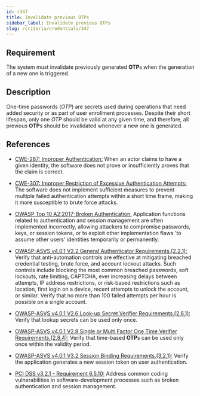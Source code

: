 ```yaml
---
id: r347
title: Invalidate previous OTPs
sidebar_label: Invalidate previous OTPs
slug: /criteria/credentials/347
---
```


## Requirement

The system must invalidate previously generated **OTP**s
when the generation of a new one
is triggered.

## Description

One-time passwords (*OTP*) are secrets used
during operations that need added security
or as part of user enrollment processes.
Despite their short lifespan,
only one *OTP* should be valid at any given time,
and therefore,
all previous **OTP**s
should be invalidated
whenever a new one is generated.

## References

- [CWE-287: Improper Authentication:](https://cwe.mitre.org/data/definitions/287.html)
When an actor claims to have
a given identity,
the software does not prove
or insufficiently proves
that the claim is correct.

- [CWE-307: Improper Restriction of Excessive Authentication Attempts:](https://cwe.mitre.org/data/definitions/307.html)
The software does not implement
sufficient measures to prevent
multiple failed authentication attempts
within a short time frame,
making it more susceptible
to brute force attacks.

- [OWASP Top 10 A2:2017-Broken Authentication:](https://owasp.org/www-project-top-ten/OWASP_Top_Ten_2017/Top_10-2017_A2-Broken_Authentication)
Application functions related to authentication
and session management
are often implemented incorrectly,
allowing attackers to compromise passwords,
keys, or session tokens,
or to exploit other implementation flaws
'to assume other users' identities
temporarily or permanently.

- [OWASP-ASVS v4.0.1 V2.2 General Authenticator Requirements.(2.2.1):](https://owasp.org/www-pdf-archive/OWASP_Application_Security_Verification_Standard_4.0-en.pdf)
Verify that anti-automation controls
are effective at mitigating breached
credential testing, brute force,
and account lockout attacks.
Such controls include blocking
the most common breached passwords,
soft lockouts, rate limiting, CAPTCHA,
ever increasing delays between attempts,
IP address restrictions,
or risk-based restrictions such as location,
first login on a device,
recent attempts to unlock the account,
or similar.
Verify that no more than
100 failed attempts per hour
is possible on a single account.

- [OWASP-ASVS v4.0.1 V2.6 Look-up Secret Verifier Requirements.(2.6.1):](https://owasp.org/www-pdf-archive/OWASP_Application_Security_Verification_Standard_4.0-en.pdf)
Verify that lookup secrets can be used only once.

- [OWASP-ASVS v4.0.1 V2.8 Single or Multi Factor One Time Verifier Requirements.(2.8.4):](https://owasp.org/www-pdf-archive/OWASP_Application_Security_Verification_Standard_4.0-en.pdf)
Verify that time-based **OTP**s
can be used only once
within the validity period.

- [OWASP-ASVS v4.0.1 V3.2 Session Binding Requirements.(3.2.1):](https://owasp.org/www-pdf-archive/OWASP_Application_Security_Verification_Standard_4.0-en.pdf)
Verify the application generates
a new session token on user authentication.

- [PCI DSS v3.2.1 - Requirement 6.5.10:](https://www.pcisecuritystandards.org/documents/PCI_DSS_v3-2-1.pdf)
Address common coding vulnerabilities
in software-development processes
such as broken authentication
and session management.
